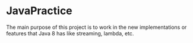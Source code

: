 # JavaPractice
The main purpose of this project is to work in the new implementations or features that Java 8 has like streaming, lambda, etc. 